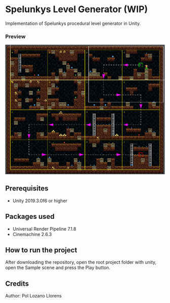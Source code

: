 # Spelunkys Level Generator (WIP)
Implementation of Spelunkys procedural level generator in Unity.
### Preview
![Preview](Preview.png)
## Prerequisites
- Unity 2019.3.0f6 or higher
## Packages used
- Universal Render Pipeline 7.1.8  
- Cinemachine 2.6.3
## How to run the project
After downloading the repository, open the root project folder with unity, open the Sample scene and press the Play button.
## Credits
Author: Pol Lozano Llorens

